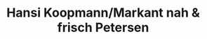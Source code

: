 ---
title: "Hansi Koopmann/Markant nah & frisch Petersen"
url: /pellworm/hansi-koopmann-markant-nah-und-frisch-petersen/
shop: Supermarkt
---